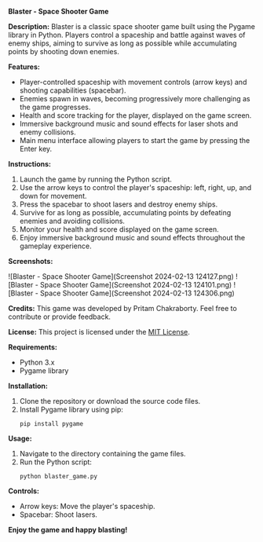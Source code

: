 **Blaster - Space Shooter Game**

**Description:**
Blaster is a classic space shooter game built using the Pygame library in Python. Players control a spaceship and battle against waves of enemy ships, aiming to survive as long as possible while accumulating points by shooting down enemies.

**Features:**
- Player-controlled spaceship with movement controls (arrow keys) and shooting capabilities (spacebar).
- Enemies spawn in waves, becoming progressively more challenging as the game progresses.
- Health and score tracking for the player, displayed on the game screen.
- Immersive background music and sound effects for laser shots and enemy collisions.
- Main menu interface allowing players to start the game by pressing the Enter key.

**Instructions:**
1. Launch the game by running the Python script.
2. Use the arrow keys to control the player's spaceship: left, right, up, and down for movement.
3. Press the spacebar to shoot lasers and destroy enemy ships.
4. Survive for as long as possible, accumulating points by defeating enemies and avoiding collisions.
5. Monitor your health and score displayed on the game screen.
6. Enjoy immersive background music and sound effects throughout the gameplay experience.

**Screenshots:**

![Blaster - Space Shooter Game](Screenshot 2024-02-13 124127.png)
![Blaster - Space Shooter Game](Screenshot 2024-02-13 124101.png)
![Blaster - Space Shooter Game](Screenshot 2024-02-13 124306.png)

**Credits:**
This game was developed by Pritam Chakraborty. Feel free to contribute or provide feedback.

**License:**
This project is licensed under the [MIT License](LICENSE).

**Requirements:**
- Python 3.x
- Pygame library

**Installation:**
1. Clone the repository or download the source code files.
2. Install Pygame library using pip:
   ```
   pip install pygame
   ```

**Usage:**
1. Navigate to the directory containing the game files.
2. Run the Python script:
   ```
   python blaster_game.py
   ```

**Controls:**
- Arrow keys: Move the player's spaceship.
- Spacebar: Shoot lasers.

**Enjoy the game and happy blasting!**